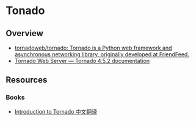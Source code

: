 # Tonado

## Overview

- [tornadoweb/tornado: Tornado is a Python web framework and asynchronous networking library, originally developed at FriendFeed.](https://github.com/tornadoweb/tornado)
- [Tornado Web Server — Tornado 4.5.2 documentation](http://www.tornadoweb.org/en/stable/)

## Resources

### Books

- [Introduction to Tornado 中文翻译](https://docs.hacknode.org/itt2zh/)
